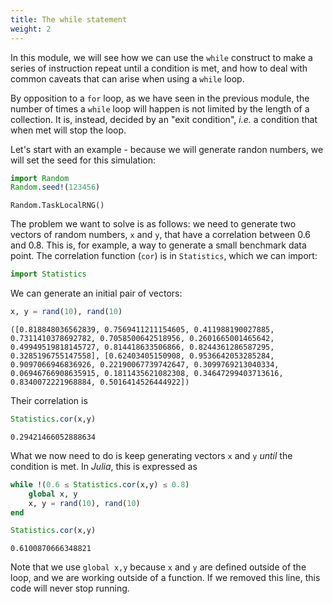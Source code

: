 ```yaml
---
title: The while statement
weight: 2
---
```


In this module, we will see how we can use the `while` construct to make a
series of instruction repeat until a condition is met, and how to deal with
common caveats that can arise when using a `while` loop.

<!-- more -->

By opposition to a `for` loop, as we have seen in the previous module, the
number of times a `while` loop will happen is not limited by the length of a
collection. It is, instead, decided by an "exit condition", *i.e.* a condition
that when met will stop the loop.

Let's start with an example - because we will generate randon numbers, we will
set the seed for this simulation:

````julia
import Random
Random.seed!(123456)
````

````
Random.TaskLocalRNG()
````

The problem we want to solve is as follows: we need to generate two vectors of
random numbers, `x` and `y`, that have a correlation between 0.6 and 0.8. This
is, for example, a way to generate a small benchmark data point. The
correlation function (`cor`) is in `Statistics`, which we can import:

````julia
import Statistics
````

We can generate an initial pair of vectors:

````julia
x, y = rand(10), rand(10)
````

````
([0.818848036562839, 0.7569411211154605, 0.411988190027885, 0.7311410378692782, 0.7058500642518956, 0.2601665001465642, 0.49949519818145727, 0.814418633506866, 0.8244361286587295, 0.3285196755147558], [0.62403405150908, 0.9536642053285284, 0.9097066946836926, 0.22190067739742647, 0.3099769213040334, 0.06946766908635915, 0.1811435621082308, 0.34647299403713616, 0.8340072221968884, 0.5016414526444922])
````

Their correlation is

````julia
Statistics.cor(x,y)
````

````
0.29421466052888634
````

What we now need to do is keep generating vectors `x` and `y` *until* the
condition is met. In *Julia*, this is expressed as

````julia
while !(0.6 ≤ Statistics.cor(x,y) ≤ 0.8)
    global x, y
    x, y = rand(10), rand(10)
end
````

````julia
Statistics.cor(x,y)
````

````
0.6100870666348821
````

Note that we use `global x,y` because `x` and `y` are defined outside of the
loop, and we are working outside of a function. If we removed this line, this
code will never stop running.

